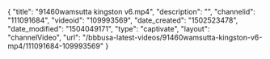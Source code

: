 {
    "title": "91460wamsutta kingston v6.mp4",
    "description": "",
    "channelid": "111091684",
    "videoid": "109993569",
    "date_created": "1502523478",
    "date_modified": "1504049171",
    "type": "captivate",
    "layout": "channelVideo",
    "url": "\/bbbusa-latest-videos\/91460wamsutta-kingston-v6-mp4\/111091684-109993569"
}